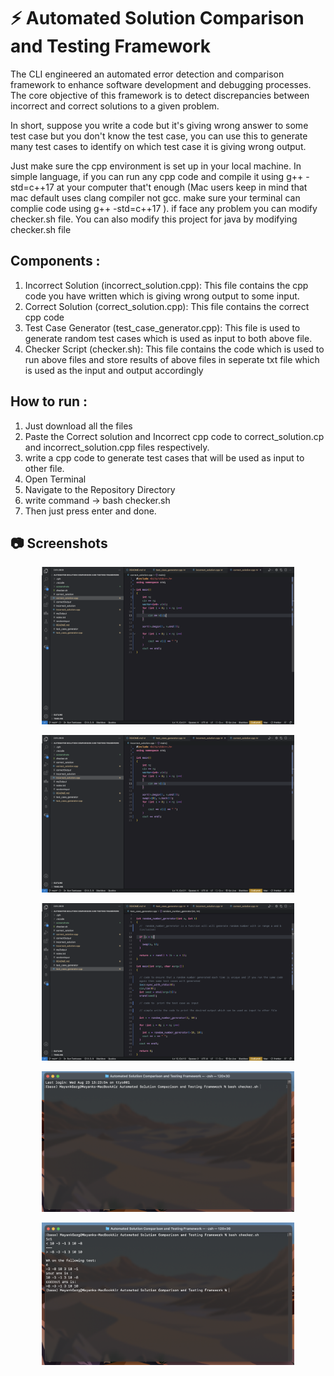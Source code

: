 # :zap: Automated Solution Comparison and Testing Framework
The CLI engineered an automated error detection and comparison framework to enhance software development and debugging processes. The core objective of this framework is to detect discrepancies between incorrect and correct solutions to a given problem. 

In short, suppose you write a code but it's giving wrong answer to some test case but you don't know the test case, you can use this to generate many test cases to identify on which test case it is giving wrong output. 

Just make sure the cpp environment is set up in your local machine. In simple language, if you can run any cpp code and compile it using g++ -std=c++17 at your computer that't enough (Mac users keep in mind that mac default uses clang compiler not gcc. make sure your terminal can complie code using g++ -std=c++17 ). if face any problem you can modify checker.sh file. You can also modify this project for java by modifying checker.sh file

## Components :
1. Incorrect Solution (incorrect_solution.cpp):
    This file contains the cpp code you have written which is giving wrong output to some input.
2. Correct Solution (correct_solution.cpp):
    This file contains the correct cpp code
3. Test Case Generator (test_case_generator.cpp):
    This file is used to generate random test cases which is used as input to both above file.
4. Checker Script (checker.sh): 
    This file contains the code which is used to run above files and store results of above files in seperate txt file which is used as the input and output accordingly

 ## How to run :

1. Just download all the files 
2. Paste the Correct solution and Incorrect cpp code to correct_solution.cp and incorrect_solution.cpp files respectively.
3. write a cpp code to generate test cases that will be used as input to other file.
4. Open Terminal
5. Navigate to the Repository Directory
6. write command ->  bash checker.sh
7. Then just press enter and done.

## :camera: Screenshots

<p align="center">
    <img alt="Home screen" src="./screenshots/Screenshot.png" width="80%"/>
</p>

<p align="center">
    <img alt="Home screen" src="./screenshots/Screenshot 1.png" width="80%"/>
</p>

<p align="center">
    <img alt="Home screen" src="./screenshots/Screenshot 2.png" width="80%"/>
</p>

<p align="center">
    <img alt="Home screen" src="./screenshots/Screenshot 3.png" width="80%"/>
</p>

<p align="center">
    <img alt="Home screen" src="./screenshots/Screenshot 4.png" width="80%"/>
</p>






